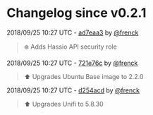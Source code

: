 # Changelog since v0.2.1

2018/09/25 10:27 UTC - [ad7eaa3](https://github.com/hassio-addons/addon-unifi/commit/ad7eaa38c9a7ef392ca97d50ea71208302444269) by [@frenck](https://github.com/frenck)
> :snowflake: Adds Hassio API security role 

2018/09/25 10:27 UTC - [721e76c](https://github.com/hassio-addons/addon-unifi/commit/721e76c4045b8c6bc9da07b3eca82e852b23d6dd) by [@frenck](https://github.com/frenck)
> :arrow_up: Upgrades Ubuntu Base image to 2.2.0 

2018/09/25 10:27 UTC - [d254acd](https://github.com/hassio-addons/addon-unifi/commit/d254acd979339bed1e712ebb71de577948c36ab3) by [@frenck](https://github.com/frenck)
> :arrow_up: Upgrades Unifi to 5.8.30 

